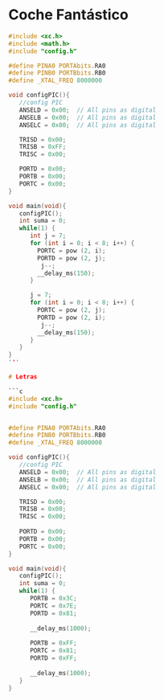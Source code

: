 # Coche Fantástico

```c
#include <xc.h>
#include <math.h>
#include "config.h"

#define PINA0 PORTAbits.RA0
#define PINB0 PORTBbits.RB0
#define _XTAL_FREQ 8000000

void configPIC(){
   //config PIC
   ANSELD = 0x00;  // All pins as digital
   ANSELB = 0x00;  // All pins as digital
   ANSELC = 0x00;  // All pins as digital

   TRISD = 0x00;
   TRISB = 0xFF;
   TRISC = 0x00;

   PORTD = 0x00;
   PORTB = 0x00;
   PORTC = 0x00;
}

void main(void){
   configPIC();
   int suma = 0;
   while(1) {
      int j = 7;
      for (int i = 0; i < 8; i++) {
        PORTC = pow (2, i);
        PORTD = pow (2, j);
         j--;
        __delay_ms(150); 
      }

      j = 7;
      for (int i = 0; i < 8; i++) {
        PORTC = pow (2, j);
        PORTD = pow (2, i);
         j--;
        __delay_ms(150); 
      }
   }
}
'''

# Letras

```c
#include <xc.h>
#include "config.h"


#define PINA0 PORTAbits.RA0
#define PINB0 PORTBbits.RB0
#define _XTAL_FREQ 8000000

void configPIC(){
   //config PIC
   ANSELD = 0x00;  // All pins as digital
   ANSELB = 0x00;  // All pins as digital
   ANSELC = 0x00;  // All pins as digital

   TRISD = 0x00;
   TRISB = 0x00;
   TRISC = 0x00;
   
   PORTD = 0x00;
   PORTB = 0x00;
   PORTC = 0x00;
}

void main(void){
   configPIC();
   int suma = 0;
   while(1) {
      PORTB = 0x3C;
      PORTC = 0x7E;
      PORTD = 0x81;
      
      __delay_ms(1000);
      
      PORTB = 0xFF;
      PORTC = 0x81;
      PORTD = 0xFF;
      
      __delay_ms(1000);
   }
}
```
